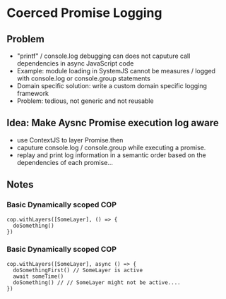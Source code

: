 # Coerced Promise Logging

## Problem

- "printf" / console.log debugging can does not caputure call dependencies in async JavaScript code
- Example: module loading in SystemJS cannot be measures / logged with console.log or console.group statements
- Domain specific solution: write a custom domain specific logging framework
- Problem: tedious, not generic and not reusable 

## Idea: Make Aysnc Promise execution log aware

- use ContextJS to layer Promise.then 
- caputure console.log / console.group while executing a promise.
- replay and print log information in a semantic order based on the dependencies of each promise...


## Notes

### Basic Dynamically scoped COP

```
cop.withLayers([SomeLayer], () => {
  doSomething()
})
```

### Basic Dynamically scoped COP

```
cop.withLayers([SomeLayer], async () => {
  doSomethingFirst() // SomeLayer is active
  await someTime() 
  doSomething() // // SomeLayer might not be active....
})
```
